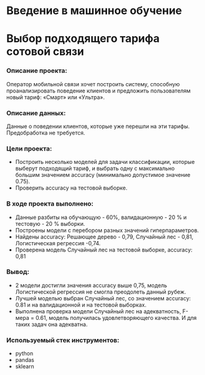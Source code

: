 # Введение в машинное обучение 
# Выбор подходящего тарифа сотовой связи
### Описание проекта: 
Оператор мобильной связи хочет построить систему, способную проанализировать поведение клиентов и предложить пользователям новый тариф: «Смарт» или «Ультра».
### Описание данных:
Данные о поведении клиентов, которые уже перешли на эти тарифы. Предобработка не требуется.
### Цели проекта:
- Построить несколько моделей для задачи классификации, которые выберут подходящий тариф, и выбрать одну с максимально большим значением accuracy (минимально допустимое значение 0.75).
- Проверить accuracy на тестовой выборке. 
### В ходе проекта выполнено:
- Данные разбиты на обучающую - 60%, валидационную - 20 % и тестовую - 20 % выборки.
- Построены модели с перебором разных значений гиперпараметров.
- Найдены accuracy: Решающее дерево - 0,79, Случайный лес - 0,81, Логистическая регрессия -0,74.
- Проверена модель Случайный лес на тестовой выборке, accuracy: 0,81
### Вывод:
- 2 модели достигли значения accuracy выше 0,75, модель Логистической регрессия не смогла преодолеть данный рубеж. 
- Лучшей моделью выбран Случайный лес, со значением  accuracy: 0.81 и на валидационной и на тестовой выборках.
- Выполнена проверка модели Случайный лес на адекватность, F-мера = 0.61, модель получилась удовлетворяющего качества. И для таких задач она адекватна.

### Используемый стек инструментов:
- python
- pandas
- sklearn
